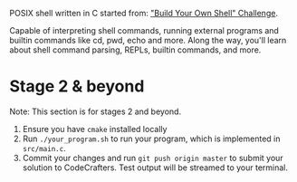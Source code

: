 POSIX shell written in C started from:
["Build Your Own Shell" Challenge](https://app.codecrafters.io/courses/shell/overview).

Capable of interpreting shell commands, running external programs and builtin commands like
cd, pwd, echo and more. Along the way, you'll learn about shell command parsing,
REPLs, builtin commands, and more.

# Stage 2 & beyond

Note: This section is for stages 2 and beyond.

1. Ensure you have `cmake` installed locally
1. Run `./your_program.sh` to run your program, which is implemented in
   `src/main.c`.
1. Commit your changes and run `git push origin master` to submit your solution
   to CodeCrafters. Test output will be streamed to your terminal.
